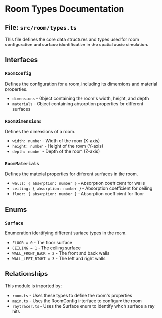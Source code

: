 # Room Types Documentation

## File: `src/room/types.ts`

This file defines the core data structures and types used for room configuration and surface identification in the spatial audio simulation.

## Interfaces

### `RoomConfig`

Defines the configuration for a room, including its dimensions and material properties.

- `dimensions` - Object containing the room's width, height, and depth
- `materials` - Object containing absorption properties for different surfaces

### `RoomDimensions`

Defines the dimensions of a room.

- `width: number` - Width of the room (X-axis)
- `height: number` - Height of the room (Y-axis)
- `depth: number` - Depth of the room (Z-axis)

### `RoomMaterials`

Defines the material properties for different surfaces in the room.

- `walls: { absorption: number }` - Absorption coefficient for walls
- `ceiling: { absorption: number }` - Absorption coefficient for ceiling
- `floor: { absorption: number }` - Absorption coefficient for floor

## Enums

### `Surface`

Enumeration identifying different surface types in the room.

- `FLOOR = 0` - The floor surface
- `CEILING = 1` - The ceiling surface
- `WALL_FRONT_BACK = 2` - The front and back walls
- `WALL_LEFT_RIGHT = 3` - The left and right walls

## Relationships

This module is imported by:
- `room.ts` - Uses these types to define the room's properties
- `main.ts` - Uses the RoomConfig interface to configure the room
- `raytracer.ts` - Uses the Surface enum to identify which surface a ray hits 